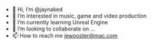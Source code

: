 - 👋 Hi, I’m @jaynaked
- 👀 I’m interested in music, game  and video production
- 🌱 I’m currently learning Unreal Engine
- 💞️ I’m looking to collaborate on ...
- 📫 How to reach me jewooster@mac.com

<!---
jaynaked/jaynaked is a ✨ special ✨ repository because its `README.md` (this file) appears on your GitHub profile.
You can click the Preview link to take a look at your changes.
--->
